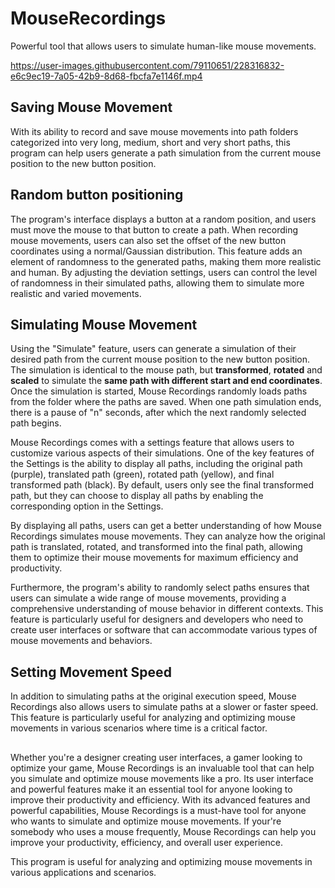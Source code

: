 # MouseRecordings
Powerful tool that allows users to simulate human-like mouse movements.

https://user-images.githubusercontent.com/79110651/228316832-e6c9ec19-7a05-42b9-8d68-fbcfa7e1146f.mp4


## Saving Mouse Movement
With its ability to record and save mouse movements into path folders categorized into very long, medium, short and very short paths, this program can help users generate a path simulation from the current mouse position to the new button position.


## Random button positioning
The program's interface displays a button at a random position, and users must move the mouse to that button to create a path. When recording mouse movements, users can also set the offset of the new button coordinates using a normal/Gaussian distribution. This feature adds an element of randomness to the generated paths, making them more realistic and human. By adjusting the deviation settings, users can control the level of randomness in their simulated paths, allowing them to simulate more realistic and varied movements.


## Simulating Mouse Movement
Using the "Simulate" feature, users can generate a simulation of their desired path from the current mouse position to the new button position. The simulation is identical to the mouse path, but **transformed**, **rotated** and **scaled** to simulate the **same path with different start and end coordinates**.
Once the simulation is started, Mouse Recordings randomly loads paths from the folder where the paths are saved. When one path simulation ends, there is a pause of "n" seconds, after which the next randomly selected path begins. 

Mouse Recordings comes with a settings feature that allows users to customize various aspects of their simulations. One of the key features of the Settings is the ability to display all paths, including the original path (purple), translated path (green), rotated path (yellow), and final transformed path (black). By default, users only see the final transformed path, but they can choose to display all paths by enabling the corresponding option in the Settings.

By displaying all paths, users can get a better understanding of how Mouse Recordings simulates mouse movements. They can analyze how the original path is translated, rotated, and transformed into the final path, allowing them to optimize their mouse movements for maximum efficiency and productivity.

Furthermore, the program's ability to randomly select paths ensures that users can simulate a wide range of mouse movements, providing a comprehensive understanding of mouse behavior in different contexts. This feature is particularly useful for designers and developers who need to create user interfaces or software that can accommodate various types of mouse movements and behaviors.


## Setting Movement Speed
In addition to simulating paths at the original execution speed, Mouse Recordings also allows users to simulate paths at a slower or faster speed. This feature is particularly useful for analyzing and optimizing mouse movements in various scenarios where time is a critical factor.


## 
Whether you're a designer creating user interfaces, a gamer looking to optimize your game, Mouse Recordings is an invaluable tool that can help you simulate and optimize mouse movements like a pro. Its user interface and powerful features make it an essential tool for anyone looking to improve their productivity and efficiency.
With its advanced features and powerful capabilities, Mouse Recordings is a must-have tool for anyone who wants to simulate and optimize mouse movements. If your're somebody who uses a mouse frequently, Mouse Recordings can help you improve your productivity, efficiency, and overall user experience.

This program is useful for analyzing and optimizing mouse movements in various applications and scenarios.
